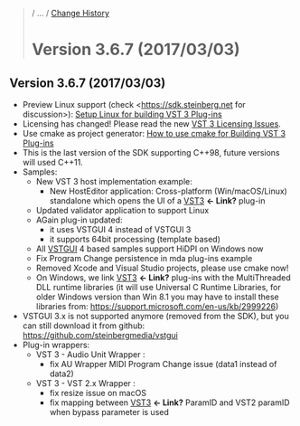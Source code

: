 >/ ... / [Change History](../Index.md)
>
># Version 3.6.7 (2017/03/03)

## Version 3.6.7 (2017/03/03)
- Preview Linux support (check <https://sdk.steinberg.net for discussion>): [Setup Linux for building VST 3 Plug-ins](/pages/Getting+Started/How+to+setup+my+system.md)
- Licensing has changed! Please read the new [VST 3 Licensing Issues](/pages/VST+3+Licensing/Index.md).
- Use cmake as project generator: [How to use cmake for Building VST 3 Plug-ins](/pages/Tutorials/Using+cmake+for+building+plug-ins.md)
- This is the last version of the SDK supporting C++98, future versions will used C++11.
- Samples:
    - New VST 3 host implementation example:
        - New HostEditor application: Cross-platform (Win/macOS/Linux) standalone which opens the UI of a [VST3]() **<- Link?** plug-in
    - Updated validator application to support Linux
    - AGain plug-in updated:
        - it uses VSTGUI 4 instead of VSTGUI 3
        - it supports 64bit processing (template based)
    - All [VSTGUI](/pages/What+is+the+VST+3+SDK/VSTGUI.md) 4 based samples support HiDPI on Windows now
    - Fix Program Change persistence in mda plug-ins example
    - Removed Xcode and Visual Studio projects, please use cmake now!
    - On Windows, we link [VST3]() **<- Link?** plug-ins with the MultiThreaded DLL runtime libraries (it will use Universal C Runtime Libraries, for older Windows version than Win 8.1 you may have to install these libraries from: <https://support.microsoft.com/en-us/kb/2999226>)
- VSTGUI 3.x is not supported anymore (removed from the SDK), but you can still download it from github: <https://github.com/steinbergmedia/vstgui>
- Plug-in wrappers:
    - VST 3 - Audio Unit Wrapper :
        - fix AU Wrapper MIDI Program Change issue (data1 instead of data2)
    - VST 3 - VST 2.x Wrapper :
        - fix resize issue on macOS
        - fix mapping between [VST3]() **<- Link?** ParamID and VST2 paramID when bypass parameter is used